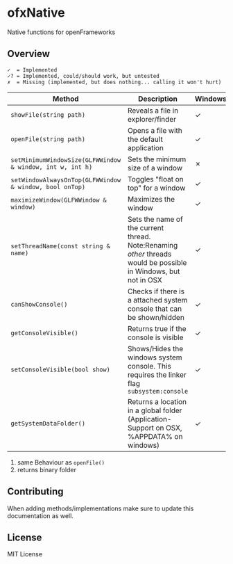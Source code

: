 # ofxNative


Native functions for openFrameworks


## Overview


	✓  = Implemented
	✓? = Implemented, could/should work, but untested
	✗  = Missing (implemented, but does nothing... calling it won't hurt)



Method|Description|Windows|OSX|Linux
-------|------------------|---|---|---
`showFile(string path)`|Reveals a file in explorer/finder|✓|✓|✓<sup>1</sup>
`openFile(string path)`|Opens a file with the default application|✓|✓|✓
`setMinimumWindowSize(GLFWWindow & window, int w, int h)`|Sets the minimum size of a window|✗|✓|✗
`setWindowAlwaysOnTop(GLFWWindow & window, bool onTop)`|Toggles "float on top" for a window|✓|✓|✗
`maximizeWindow(GLFWWindow & window)`|Maximizes the window|✓|✓|✗
`setThreadName(const string & name)`|Sets the name of the current thread. Note:Renaming _other_ threads would be possible in Windows, but not in OSX|✓|✓|✗
`canShowConsole()`|Checks if there is a attached system console that can be shown/hidden|✓|✗|✗
`getConsoleVisible()`|Returns true if the console is visible|✓|✗|✗
`setConsoleVisible(bool show)`|Shows/Hides the windows system console. This requires the linker flag `subsystem:console`|✓|✗|✗
`getSystemDataFolder()`|Returns a location in a global folder (Application-Support on OSX, %APPDATA% on windows)|✓|✓|✓

1. same Behaviour as `openFile()`
2. returns binary folder

## Contributing

When adding methods/implementations make sure to update this documentation as well.

## License

MIT License
